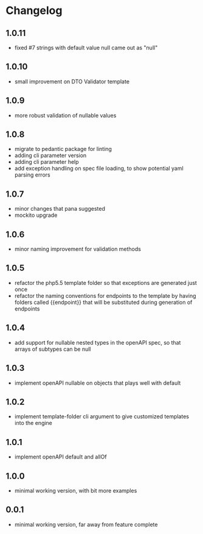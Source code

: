 # Changelog

## 1.0.11

- fixed #7 strings with default value null came out as "null" 

## 1.0.10

- small improvement on DTO Validator template

## 1.0.9

- more robust validation of nullable values 

## 1.0.8

- migrate to pedantic package for linting
- adding cli parameter version
- adding cli parameter help
- add exception handling on spec file loading, to show potential yaml parsing errors

## 1.0.7

- minor changes that pana suggested
- mockito upgrade

## 1.0.6

- minor naming improvement for validation methods

## 1.0.5

- refactor the php5.5 template folder so that exceptions are generated just once
- refactor the naming conventions for endpoints to the template by having folders called {{endpoint}} that will be substituted during generation of endpoints

## 1.0.4

- add support for nullable nested types in the openAPI spec, so that arrays of subtypes can be null

## 1.0.3

- implement openAPI nullable on objects that plays well with default

## 1.0.2

- implement template-folder cli argument to give customized templates into the engine

## 1.0.1

- implement openAPI default and allOf

## 1.0.0

- minimal working version, with bit more examples

## 0.0.1

- minimal working version, far away from feature complete